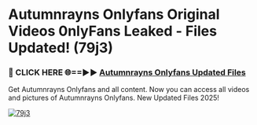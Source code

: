 # Autumnrayns Onlyfans Original Videos 0nlyFans Leaked - Files Updated! (79j3)

<h3>🔴 CLICK HERE 🌐==►► <a href="https://tinyurl.com/2jnfzry5" rel="nofollow">Autumnrayns Onlyfans Updated Files</a></h3>

Get Autumnrayns Onlyfans and all content. Now you can access all videos and pictures of Autumnrayns Onlyfans. New Updated Files 2025!

[![79j3](https://i.imgur.com/GyGTBgg.gif)](https://tinyurl.com/2jnfzry5)
